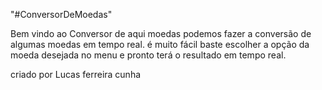 "#ConversorDeMoedas"

Bem vindo ao Conversor de aqui moedas podemos fazer a conversão de algumas moedas em tempo real. é muito fácil baste escolher a opção da moeda desejada no menu e pronto terá o resultado em tempo real.

criado por Lucas ferreira cunha
